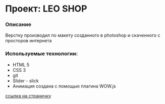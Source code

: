 # Проект: LEO SHOP 

### Описание
Верстку производил по макету созданного в photoshop и скаченного с просторов интернета 

### Используемые технологии:
* HTML 5
* CSS 3
* git
* Slider - slick
* Анимация создана с помощью плагина WOW.js

[ссылка на страничку](https://ninam2013.github.io/e-work-internet-shop/)
